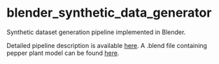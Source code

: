 # blender_synthetic_data_generator
Synthetic dataset generation pipeline implemented in Blender.

Detailed pipeline description is available [here](https://www.researchgate.net/publication/354477702_Pepper_to_fall_a_perception_method_for_sweet_pepper_robotic_harvesting).
A .blend file containing pepper plant model can be found [here](https://blendswap.com/blend/28938).
